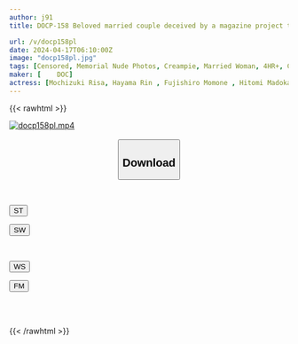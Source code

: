 ```yaml
---
author: j91
title: DOCP-158 Beloved married couple deceived by a magazine project titled "Memorial Nude Photos to Preserve Love", the wife participates in a fake photo shoot with a virile man for skin-to-skin contact and is tested for cuckoldry!! The rock-hard cock that is younger and more erect than her husband's approaches the wife's pussy to within 3cm, causing her to suddenly lust!?

url: /v/docp158pl
date: 2024-04-17T06:10:00Z
image: "docp158pl.jpg"
tags: [Censored, Memorial Nude Photos, Creampie, Married Woman, 4HR+, Cuckold, Huge Cock	]
maker: [ 	DOC]
actress: [Mochizuki Risa, Hayama Rin , Fujishiro Momone , Hitomi Madoka ]
---
```



{{< rawhtml >}}

<div class="video" data-videoid="egMWZGqMRJFYPgj">
    <a href="javascript:;">
        <img src="/v/docp158pl/docp158pl.jpg" width="WIDTH" height="HEIGHT" alt="docp158pl.mp4" loading="lazy">
    </a>
</div>

<script type="text/javascript" src="https://j91.asia/asset/on-demand-st.js"></script>

<br>
  <link rel="stylesheet" href="https://j91.asia/asset/bs5.css">
  
  <center>
  <button class="btn btn-primary" type="button" data-bs-toggle="collapse" data-bs-target=".multi-collapse" aria-expanded="false" aria-controls="multiCollapseExample1 multiCollapseExample2"><h2>Download</h2></button></center>
</p>
<div class="row">
  <div class="col">
    <div class="collapse multi-collapse" id="multiCollapseExample1">
      <div class="card card-body">
	      	      <br>
<div class="buttons">  
<p><a href="https://streamtape.to/v/egMWZGqMRJFYPgj" target="_blank"><button class="btn-hover color-3"><i class="fa fa-download"></i> ST</button></a></p>
<p><a href="https://asnwish.com/l7tdzeik5lm2" target="_blank"><button class="btn-hover color-2"><i class="fa fa-download"></i> SW</button></a></p></div>
    </div>
  </div>
</div>
  <div class="col">
    <div class="collapse multi-collapse" id="multiCollapseExample2">
      <div class="card card-body">
	      <br>
<div class="buttons">
<p><a href="https://wolfstream.tv/oclex563ut82"><button class="btn-hover color-9"><i class="fa fa-download"></i> WS</button></a></p>
<p><a href="https://filemoon.sx/d/gjdxg16nvfrt"><button class="btn-hover color-8"><i class="fa fa-download"></i> FM</button></a></p></div>
<br><br>
      </div>
    </div>
  </div>
</div>

{{< /rawhtml >}}